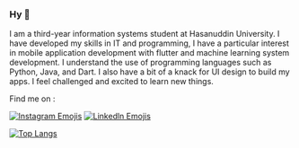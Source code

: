 ### Hy 👋
I am a third-year information systems student at Hasanuddin University. I have developed my skills in IT and programming, I have a particular interest in mobile application development with flutter and machine learning system development. I understand the use of programming languages such as Python, Java, and Dart. I also have a bit of a knack for UI design to build my apps. I feel challenged and excited to learn new things.

Find me on :

<a href="https://www.instagram.com/ikh_.san"><img src="https://emojik.com/platform/instagram.svg" alt="Instagram Emojis" class="class"></a>
<a href="https://www.linkedin.com/in/muh-ikhsan-9aa462199/"><img src="https://emojik.com/platform/linkedin.svg" alt="Linkedln Emojis" class="class"></a> 


[![Top Langs](https://github-readme-stats.vercel.app/api/top-langs/?username=toku404&hide=php,css,html,jupyter%20notebook&langs_count=7&layout=compact&theme=tokyonight&hide_border=true)](https://github.com/anuraghazra/github-readme-stats)





<!--
**ToKu404/Toku404** is a ✨ _special_ ✨ repository because its `README.md` (this file) appears on your GitHub profile.

Here are some ideas to get you started:

- 🔭 I’m currently working on ...
- 🌱 I’m currently learning ...
- 👯 I’m looking to collaborate on ...
- 🤔 I’m looking for help with ...
- 💬 Ask me about ...
- 📫 How to reach me: ...
- 😄 Pronouns: ...
- e Fun fact: ...
-->
